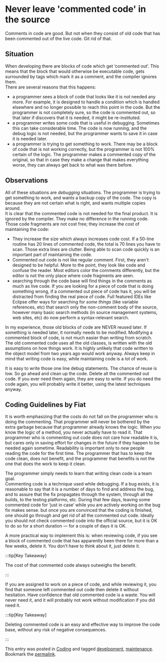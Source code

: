 #  Never leave 'commented code' in the source

Comments in code are good. But not when they consist of old code that has been commented out of the live code. Git rid of that.

## Situation

When developing there are blocks of code which get ‘commented out’. This means that the block that would otherwise be executable code, gets surrounded by tags which mark it as a comment, and the compiler ignores them.  
There are several reasons that this happens:

*   a programmer sees a block of code that looks like it is not needed any more. For example, it is designed to handle a condition which is handled elsewhere and no longer possible to reach this point in the code. But the programmer is not completely sure, so the code is commented out, so that later if discovers that it is needed, it might be re-instituted.
*   a programmer writes some code that is useful in debugging. Sometimes this can take considerable time. The code is now running, and the debug logic is not needed, but the programmer wants to save it in case it is needed later.
*   a programmer is trying to get something to work. There may be a block of code that is not working correctly, but the programmer is not 100% certain of the logic. The programmer makes a commented copy of the original, so that in case they make a change that makes everything worse, they can always get back to what was there before.

## Observations

All of these situations are _debugging_ situations. The programmer is trying to get something to work, and wants a backup copy of the code. The copy is because they are not certain what is right, and wants multiple copies around.  
It is clear that the commented code is not needed for the final product. It is ignored by the compiler. They make no difference in the running code. Those code fragments are not cost free; they increase the cost of maintaining the code:

*   They increase the size which always increases code cost. If a 50-line routine has 20 lines of commented code, the total is 70 lines you have to scan. Those extra lines are clutter. Being able to scan code quickly is an important part of maintaining the code.
*   Commented out code is not like regular comment. First, they aren’t designed to be helpful. More to the point, they look like code and confuse the reader. Most editors color the comments differently, but the editor is not the only place where code fragments are seen.
*   searching through the code base will find things in the comments as much as live code. If you are looking for a piece of code that is doing something wrong, if a commented out piece of code has it, you will be distracted from finding the real piece of code. Full featured IDEs like Eclipse offer ways for searching for _some things_ (like variable references, etc) that search only the non-comment body of the source, however many basic search methods (in source management systems, web sites, etc) do now perform a syntax-relevant search.

In my experience, those old blocks of code are NEVER reused later. If something is needed later, it normally needs to be modified. Modifying a commented block of code, is not much easier than writing from scratch. The old commented code uses all the old classes, is written with the old assumptions on how things work. It is highly unlikely that code written to the object model from two years ago would work anyway. Always keep in mind that writing code is easy, while maintaining code is a lot of work. 

It is easy to write those one line debug statements. The chance of reuse is low. So go ahead and clean up the code. Delete all the commented out code. If you ever need them again, they are easy to write. If you do need the code again, you will probably write it better, using the latest techniques anyway.

## Coding Guidelines by Fiat

It is worth emphasizing that the costs do not fall on the programmer who is doing the commenting. That programmer will never be bothered by the extra garbage because that programmer already knows the logic. When you know the logic of a method, you never actually have to read it. That programmer who is commenting out code does not care how readable it is, but cares only in saving effort for changes in the future if they happen to be needed again sometime. Readability is important only to _new_ people reading the code for the first time. The programmer that has to keep the code clean, does not benefit, and the programmer that benefits is not the one that does the work to keep it clean. 

The programmer simply needs to learn that writing clean code is a team goal.  
Commenting code is a technique used while debugging. If a bug exists, it is reasonable to say that it is a number of days to find and address the bug, and to assure that the fix propagates through the system, through all the builds, to the testing platforms, etc. During that few days, leaving some commented code for ‘just in case’ while you are actively working on the bug fix makes sense. but once you are convinced that the coding is finished, one should go through and get rid of all the commented out code. Ideally you should not check commented code into the official source, but it is OK to do so for a short duration — for a couple of days it is OK. 

A more practical way to implement this is: when reviewing code, if you see a block of commented code that has apparently been there for more than a few weeks, delete it. You don’t have to think about it, just delete it.

:::tip[Key Takeaway]

The cost of that commented code always outweighs the benefit.

:::

If you are assigned to work on a piece of code, and while reviewing it, you find that someone left commented out code then delete it without hesitation. Have confidence that old commented code is a waste. You will never need it, and it will probably not work without modification if you did need it.


:::tip[Key Takeaway]

Deleting commented code is an easy and effective way to improve the code base, without any risk of negative consequences.

:::

This entry was posted in [Coding](https://agiletribe.purplehillsbooks.com/category/coding/) and tagged [development](https://agiletribe.purplehillsbooks.com/tag/development/), [maintenance](https://agiletribe.purplehillsbooks.com/tag/maintenance/). Bookmark the [permalink](https://agiletribe.purplehillsbooks.com/2015/12/26/never-leave-commented-code-in-the-source/ "Permalink to Never leave 'commented code' in the source").
